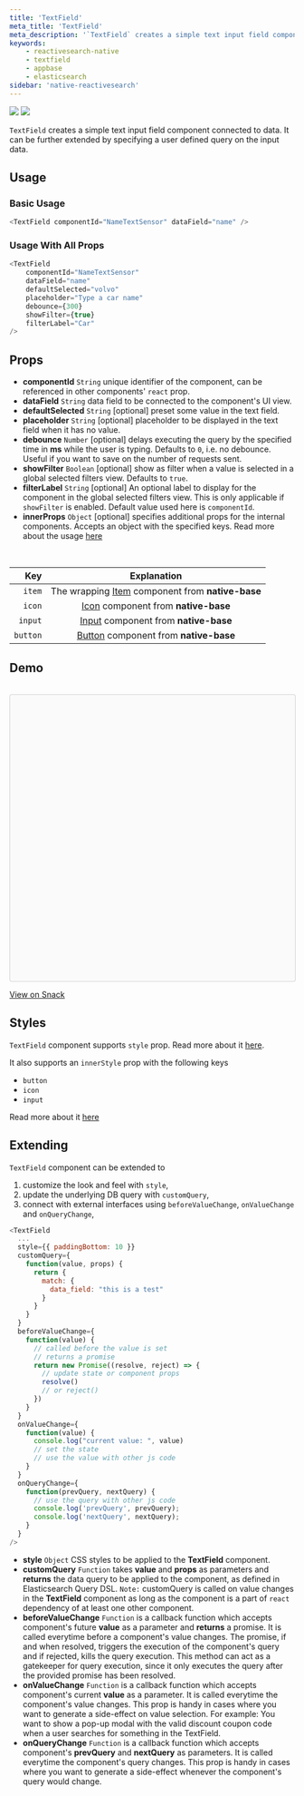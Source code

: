 ```yaml
---
title: 'TextField'
meta_title: 'TextField'
meta_description: '`TextField` creates a simple text input field component connected to data.'
keywords:
    - reactivesearch-native
    - textfield
    - appbase
    - elasticsearch
sidebar: 'native-reactivesearch'
---
```


![](https://i.imgur.com/LONj15o.png)
![](https://i.imgur.com/cxXtf3D.png)

`TextField` creates a simple text input field component connected to data. It can be further extended by specifying a user defined query on the input data.

## Usage

### Basic Usage

```js
<TextField componentId="NameTextSensor" dataField="name" />
```

### Usage With All Props

```js
<TextField
	componentId="NameTextSensor"
	dataField="name"
	defaultSelected="volvo"
	placeholder="Type a car name"
	debounce={300}
	showFilter={true}
	filterLabel="Car"
/>
```

## Props

-   **componentId** `String`
    unique identifier of the component, can be referenced in other components' `react` prop.
-   **dataField** `String`
    data field to be connected to the component's UI view.
-   **defaultSelected** `String` [optional]
    preset some value in the text field.
-   **placeholder** `String` [optional]
    placeholder to be displayed in the text field when it has no value.
-   **debounce** `Number` [optional]
    delays executing the query by the specified time in **ms** while the user is typing. Defaults to `0`, i.e. no debounce. Useful if you want to save on the number of requests sent.
-   **showFilter** `Boolean` [optional]
    show as filter when a value is selected in a global selected filters view. Defaults to `true`.
-   **filterLabel** `String` [optional]
    An optional label to display for the component in the global selected filters view. This is only applicable if `showFilter` is enabled. Default value used here is `componentId`.
-   **innerProps** `Object` [optional]
    specifies additional props for the internal components. Accepts an object with the specified keys. Read more about the usage [here](/advanced/innerprops.html)

<br />

|  **Key** |                                            **Explanation**                                            |
| -------: | :---------------------------------------------------------------------------------------------------: |
|   `item` |  The wrapping [Item](http://docs.nativebase.io/Components.html#Form) component from **native-base**   |
|   `icon` |   [Icon](http://docs.nativebase.io/Components.html#icon-def-headref) component from **native-base**   |
|  `input` |        [Input](http://docs.nativebase.io/Components.html#Form) component from **native-base**         |
| `button` | [Button](http://docs.nativebase.io/Components.html#button-def-headref) component from **native-base** |

## Demo

<br />

<div data-snack-id="@dhruvdutt/textfield-example" data-snack-platform="ios" data-snack-preview="true" data-snack-theme="light" style="overflow:hidden;background:#fafafa;border:1px solid rgba(0,0,0,.16);border-radius:4px;height:505px;width:100%"></div>

<a href="https://snack.expo.io/@dhruvdutt/textfield-example" target="_blank">View on Snack</a>

## Styles

`TextField` component supports `style` prop. Read more about it [here](/advanced/style.html).

It also supports an `innerStyle` prop with the following keys

-   `button`
-   `icon`
-   `input`

Read more about it [here](/advanced/style.html#innerstyle)

## Extending

`TextField` component can be extended to

1. customize the look and feel with `style`,
2. update the underlying DB query with `customQuery`,
3. connect with external interfaces using `beforeValueChange`, `onValueChange` and `onQueryChange`,

```js
<TextField
  ...
  style={{ paddingBottom: 10 }}
  customQuery={
    function(value, props) {
      return {
        match: {
          data_field: "this is a test"
        }
      }
    }
  }
  beforeValueChange={
    function(value) {
      // called before the value is set
      // returns a promise
      return new Promise((resolve, reject) => {
        // update state or component props
        resolve()
        // or reject()
      })
    }
  }
  onValueChange={
    function(value) {
      console.log("current value: ", value)
      // set the state
      // use the value with other js code
    }
  }
  onQueryChange={
    function(prevQuery, nextQuery) {
      // use the query with other js code
      console.log('prevQuery', prevQuery);
      console.log('nextQuery', nextQuery);
    }
  }
/>
```

-   **style** `Object`
    CSS styles to be applied to the **TextField** component.
-   **customQuery** `Function`
    takes **value** and **props** as parameters and **returns** the data query to be applied to the component, as defined in Elasticsearch Query DSL.
    `Note:` customQuery is called on value changes in the **TextField** component as long as the component is a part of `react` dependency of at least one other component.
-   **beforeValueChange** `Function`
    is a callback function which accepts component's future **value** as a parameter and **returns** a promise. It is called everytime before a component's value changes. The promise, if and when resolved, triggers the execution of the component's query and if rejected, kills the query execution. This method can act as a gatekeeper for query execution, since it only executes the query after the provided promise has been resolved.
-   **onValueChange** `Function`
    is a callback function which accepts component's current **value** as a parameter. It is called everytime the component's value changes. This prop is handy in cases where you want to generate a side-effect on value selection. For example: You want to show a pop-up modal with the valid discount coupon code when a user searches for something in the TextField.
-   **onQueryChange** `Function`
    is a callback function which accepts component's **prevQuery** and **nextQuery** as parameters. It is called everytime the component's query changes. This prop is handy in cases where you want to generate a side-effect whenever the component's query would change.

